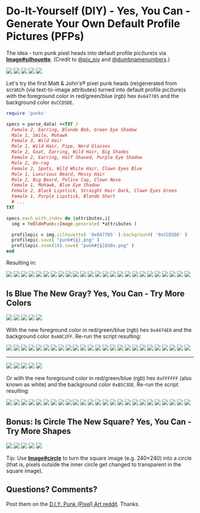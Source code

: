 # Do-It-Yourself (DIY) - Yes, You Can - Generate Your Own Default Profile Pictures (PFPs)


The idea -  turn punk pixel heads into default profile pic(ture)s via [**Image#silhouette**](https://github.com/learnpixelart). (Credit to [@piv_piv](https://twitter.com/piv_piv/status/1577641420881543175) and [@dumbnamenumbers](https://twitter.com/dumbnamenumbers/status/1582500383355654145).)


![](i/default1-240x240.png)
![](i/default1-punk0@10x.png)
![](i/default1-punk1@10x.png)
![](i/default1-punk2@10x.png)
![](i/default1-punk3@10x.png)



Let's try the first Matt & John's® pixel punk heads
(re)generated from scratch (via text-to-image attributes)
turned into default profile pic(ture)s
with the foreground color in red/green/blue (rgb) hex `0x647785`
and the background color `0xCCD5DE`.


``` ruby
require 'punks'

specs = parse_data( <<TXT )
  Female 2, Earring, Blonde Bob, Green Eye Shadow
  Male 1, Smile, Mohawk
  Female 3, Wild Hair
  Male 1, Wild Hair, Pipe, Nerd Glasses
  Male 2, Goat, Earring, Wild Hair, Big Shades
  Female 2, Earring, Half Shaved, Purple Eye Shadow
  Male 2, Do-rag
  Female 2, Spots, Wild White Hair, Clown Eyes Blue
  Male 1, Luxurious Beard, Messy Hair
  Male 2, Big Beard, Police Cap, Clown Nose
  Female 1, Mohawk, Blue Eye Shadow
  Female 2, Black Lipstick, Straight Hair Dark, Clown Eyes Green
  Female 1, Purple Lipstick, Blonde Short
  # ...
TXT

specs.each_with_index do |attributes,i|
  img = YeOldePunk::Image.generate( *attributes )

  profilepic = img.silhouette( '0x647785' ).background( '0xCCD5DE' )
  profilepic.save( "punk#{i}.png" )
  profilepic.zoom(10).save( "punk#{i}@10x.png" )
end
```


Resulting in:

![](i/default1-punk0.png)
![](i/default1-punk1.png)
![](i/default1-punk2.png)
![](i/default1-punk3.png)
![](i/default1-punk4.png)
![](i/default1-punk5.png)
![](i/default1-punk6.png)
![](i/default1-punk7.png)
![](i/default1-punk8.png)
![](i/default1-punk9.png)
![](i/default1-punk10.png)
![](i/default1-punk11.png)
![](i/default1-punk12.png)
![](i/default1-punk13.png)
![](i/default1-punk14.png)
![](i/default1-punk15.png)
![](i/default1-punk16.png)
![](i/default1-punk17.png)
![](i/default1-punk18.png)
![](i/default1-punk19.png)
![](i/default1-punk20.png)
![](i/default1-punk21.png)
![](i/default1-punk22.png)
![](i/default1-punk23.png)
![](i/default1-punk24.png)




## Is Blue The New Gray?  Yes, You Can - Try More Colors

![](i/default2-240x240.png)
![](i/default2-punk0@10x.png)
![](i/default2-punk1@10x.png)
![](i/default2-punk2@10x.png)
![](i/default2-punk3@10x.png)


With the new foreground color in red/green/blue (rgb) hex `0x4474E0`
and the background color `0xA0C2FF`. Re-run the script
resulting:

![](i/default2-punk0.png)
![](i/default2-punk1.png)
![](i/default2-punk2.png)
![](i/default2-punk3.png)
![](i/default2-punk4.png)
![](i/default2-punk5.png)
![](i/default2-punk6.png)
![](i/default2-punk7.png)
![](i/default2-punk8.png)
![](i/default2-punk9.png)
![](i/default2-punk10.png)
![](i/default2-punk11.png)
![](i/default2-punk12.png)
![](i/default2-punk13.png)
![](i/default2-punk14.png)
![](i/default2-punk15.png)
![](i/default2-punk16.png)
![](i/default2-punk17.png)
![](i/default2-punk18.png)
![](i/default2-punk19.png)
![](i/default2-punk20.png)
![](i/default2-punk21.png)
![](i/default2-punk22.png)
![](i/default2-punk23.png)
![](i/default2-punk24.png)


---

![](i/default3-240x240.png)
![](i/default3-punk0@10x.png)
![](i/default3-punk1@10x.png)
![](i/default3-punk2@10x.png)
![](i/default3-punk3@10x.png)


Or with the new foreground color in red/green/blue (rgb) hex `0xFFFFFF` (also known as white)
and the background color `0xB5C3DE`. Re-run the script
resulting:

![](i/default3-punk0.png)
![](i/default3-punk1.png)
![](i/default3-punk2.png)
![](i/default3-punk3.png)
![](i/default3-punk4.png)
![](i/default3-punk5.png)
![](i/default3-punk6.png)
![](i/default3-punk7.png)
![](i/default3-punk8.png)
![](i/default3-punk9.png)
![](i/default3-punk10.png)
![](i/default3-punk11.png)
![](i/default3-punk12.png)
![](i/default3-punk13.png)
![](i/default3-punk14.png)
![](i/default3-punk15.png)
![](i/default3-punk16.png)
![](i/default3-punk17.png)
![](i/default3-punk18.png)
![](i/default3-punk19.png)
![](i/default3-punk20.png)
![](i/default3-punk21.png)
![](i/default3-punk22.png)
![](i/default3-punk23.png)
![](i/default3-punk24.png)



## Bonus: Is Circle The New Square?  Yes, You Can - Try More Shapes

![](i/default4-240x240.png)
![](i/default4-punk0@10x.png)
![](i/default4-punk1@10x.png)
![](i/default4-punk2@10x.png)
![](i/default4-punk3@10x.png)


Tip:  Use [**Image#circle**](https://github.com/learnpixelart) to turn the square image (e.g. 240×240) into a circle (that is, pixels outside the inner circle get changed to transparent in the square image).






## Questions? Comments?

Post them on the [D.I.Y. Punk (Pixel) Art reddit](https://old.reddit.com/r/DIYPunkArt). Thanks.
